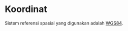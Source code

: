 # Koordinat

Sistem referensi spasial yang digunakan adalah [WGS84](https://en.wikipedia.org/wiki/World_Geodetic_System).

